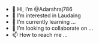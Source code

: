 - 👋 Hi, I’m @Adarshraj786
- 👀 I’m interested in Laudaing
- 🌱 I’m currently learning ...
- 💞️ I’m looking to collaborate on ...
- 📫 How to reach me ...

<!---
Adarshraj786/Adarshraj786 is a ✨ special ✨ repository because its `README.md` (this file) appears on your GitHub profile.
You can click the Preview link to take a look at your changes.
--->
